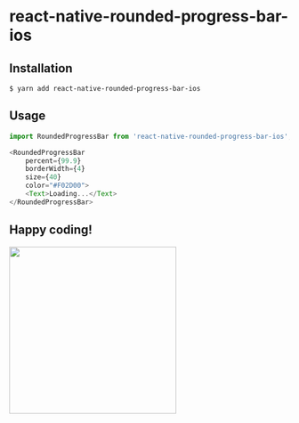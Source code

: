 # react-native-rounded-progress-bar-ios

## Installation

`$ yarn add react-native-rounded-progress-bar-ios`

## Usage
```javascript
import RoundedProgressBar from 'react-native-rounded-progress-bar-ios';

<RoundedProgressBar	
	percent={99.9}	
	borderWidth={4}	
	size={40}	
	color="#F02D00">	
	<Text>Loading...</Text>
</RoundedProgressBar>
```
## Happy coding!
<img src="https://media.giphy.com/media/fm5JqspHFgIXm/giphy.gif" width="300" />
